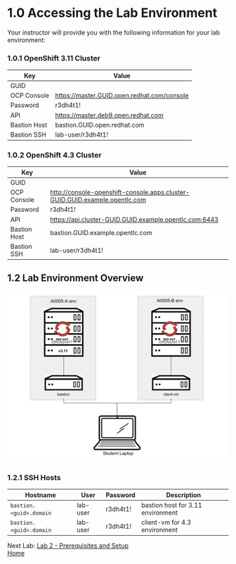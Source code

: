 
# 1.0 Accessing the Lab Environment

Your instructor will provide you with the following information for your lab environment:

### 1.0.1 OpenShift 3.11 Cluster

| Key | Value |
| ---- | ---- |
| GUID | |
| OCP Console | https://master.GUID.open.redhat.com/console |
| Password | r3dh4t1! |
| API | https://master.deb9.open.redhat.com |
| Bastion Host | bastion.GUID.open.redhat.com|
| Bastion SSH | lab-user/r3dh4t1! |

### 1.0.2 OpenShift 4.3 Cluster

| Key | Value |
| ---- | ---- |
| GUID | |
| OCP Console | http://console-openshift-console.apps.cluster-GUID.GUID.example.opentlc.com |
| Password | r3dh4t1! |
| API | https://api.cluster-GUID.GUID.example.opentlc.com:6443 |
| Bastion Host | bastion.GUID.example.opentlc.com|
| Bastion SSH | lab-user/r3dh4t1! |

## 1.2 Lab Environment Overview

![Lab Environment Overview](screenshots/lab1/lab-env-overview.png)

### 1.2.1 SSH Hosts

| Hostname | User | Password | Description |
| ---- | ---- | ---- | ---- |
|`bastion.<guid>.domain` |lab-user | r3dh4t1!| bastion host for 3.11 environment |
|`bastion.<guid>.domain` |lab-user | r3dh4t1! | client-vm for 4.3 environment |

Next Lab: [Lab 2 - Prerequisites and Setup](./2.md)<br>
[Home](./README.md)
